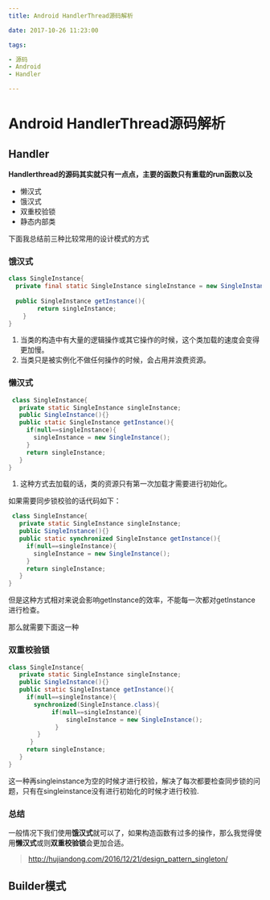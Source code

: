 ```yaml
---
title: Android HandlerThread源码解析

date: 2017-10-26 11:23:00

tags:

- 源码
- Android
- Handler

---
```

# Android HandlerThread源码解析

## Handler  

**Handlerthread的源码其实就只有一点点，主要的函数只有重载的run函数以及**

* 懒汉式
* 饿汉式
* 双重校验锁
* 静态内部类

下面我总结前三种比较常用的设计模式的方式

### 饿汉式

```java
class SingleInstance{
  private final static SingleInstance singleInstance = new SingleInstance();
  	
  public SingleInstance getInstance(){
    	return singleInstance;
  	}
}
```

1. 当类的构造中有大量的逻辑操作或其它操作的时候，这个类加载的速度会变得更加慢。
2. 当类只是被实例化不做任何操作的时候，会占用并浪费资源。

### 懒汉式

```java
 class SingleInstance{
   private static SingleInstance singleInstance;
   public SingleInstance(){}
   public static SingleInstance getInstance(){
     if(null==singleInstance){
       singleInstance = new SingleInstance();
     }
     return singleInstance;
   }
}
```

1. 这种方式去加载的话，类的资源只有第一次加载才需要进行初始化。

如果需要同步锁校验的话代码如下：

```java
 class SingleInstance{
   private static SingleInstance singleInstance;
   public SingleInstance(){}
   public static synchronized SingleInstance getInstance(){
     if(null==singleInstance){
       singleInstance = new SingleInstance();
     }
     return singleInstance;
   }
}
```

但是这种方式相对来说会影响getInstance的效率，不能每一次都对getInstance进行检查。

那么就需要下面这一种

### 双重校验锁

```java
class SingleInstance{
   private static SingleInstance singleInstance;
   public SingleInstance(){}
   public static SingleInstance getInstance(){
     if(null==singleInstance){
       synchronized(SingleInstance.class){
         	if(null==singleInstance){
       			singleInstance = new SingleInstance();
             }
     	}
      }
     return singleInstance;
   }
}
```

这一种再singleinstance为空的时候才进行校验，解决了每次都要检查同步锁的问题，只有在singleinstance没有进行初始化的时候才进行校验.

### 总结

一般情况下我们使用**饿汉式**就可以了，如果构造函数有过多的操作，那么我觉得使用**懒汉式**或则**双重校验锁**会更加合适。



> http://hujiandong.com/2016/12/21/design_pattern_singleton/





## Builder模式







